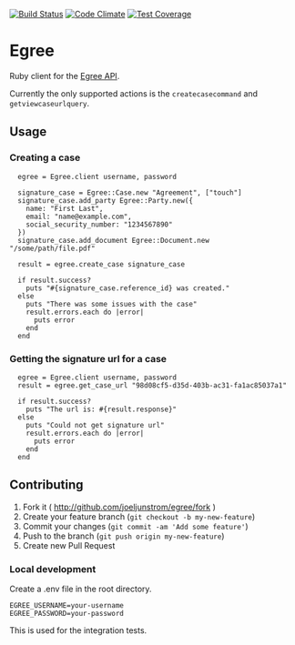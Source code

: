 [![Build Status](https://travis-ci.org/joeljunstrom/egree-ruby.svg?branch=master)](https://travis-ci.org/joeljunstrom/egree-ruby)
[![Code Climate](https://codeclimate.com/github/joeljunstrom/egree-ruby/badges/gpa.svg)](https://codeclimate.com/github/joeljunstrom/egree-ruby)
[![Test Coverage](https://codeclimate.com/github/joeljunstrom/egree-ruby/badges/coverage.svg)](https://codeclimate.com/github/joeljunstrom/egree-ruby)

# Egree

Ruby client for the [Egree API](https://app.egree.com/apiv1).

Currently the only supported actions is the `createcasecommand` and `getviewcaseurlquery`.

## Usage

### Creating a case

```
  egree = Egree.client username, password

  signature_case = Egree::Case.new "Agreement", ["touch"]
  signature_case.add_party Egree::Party.new({
    name: "First Last",
    email: "name@example.com",
    social_security_number: "1234567890"
  })
  signature_case.add_document Egree::Document.new "/some/path/file.pdf"

  result = egree.create_case signature_case

  if result.success?
	puts "#{signature_case.reference_id} was created."
  else 
	puts "There was some issues with the case"
	result.errors.each do |error|
      puts error
	end
  end
```

### Getting the signature url for a case

```
  egree = Egree.client username, password
  result = egree.get_case_url "98d08cf5-d35d-403b-ac31-fa1ac85037a1"

  if result.success?
	puts "The url is: #{result.response}"
  else
	puts "Could not get signature url"
	result.errors.each do |error|
      puts error
	end
  end
```
  


## Contributing

1. Fork it ( http://github.com/joeljunstrom/egree/fork )
2. Create your feature branch (`git checkout -b my-new-feature`)
3. Commit your changes (`git commit -am 'Add some feature'`)
4. Push to the branch (`git push origin my-new-feature`)
5. Create new Pull Request

### Local development

Create a .env file in the root directory.

```
EGREE_USERNAME=your-username
EGREE_PASSWORD=your-password
```

This is used for the integration tests.
